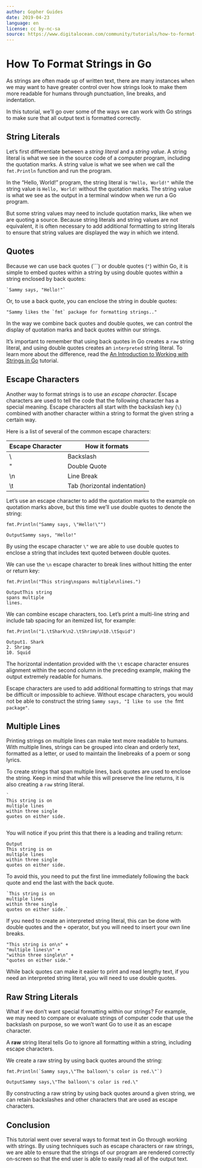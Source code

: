 ```yaml
---
author: Gopher Guides
date: 2019-04-23
language: en
license: cc by-nc-sa
source: https://www.digitalocean.com/community/tutorials/how-to-format-strings-in-go
---
```


# How To Format Strings in Go

As strings are often made up of written text, there are many instances when we may want to have greater control over how strings look to make them more readable for humans through punctuation, line breaks, and indentation.

In this tutorial, we’ll go over some of the ways we can work with Go strings to make sure that all output text is formatted correctly.

## String Literals

Let’s first differentiate between a _string literal_ and a _string value_. A string literal is what we see in the source code of a computer program, including the quotation marks. A string value is what we see when we call the `fmt.Println` function and run the program.

In the “Hello, World!” program, the string literal is `"Hello, World!"` while the string value is `Hello, World!` without the quotation marks. The string value is what we see as the output in a terminal window when we run a Go program.

But some string values may need to include quotation marks, like when we are quoting a source. Because string literals and string values are not equivalent, it is often necessary to add additional formatting to string literals to ensure that string values are displayed the way in which we intend.

## Quotes

Because we can use back quotes (```) or double quotes (`"`) within Go, it is simple to embed quotes within a string by using double quotes within a string enclosed by back quotes:

    `Sammy says, "Hello!"`

Or, to use a back quote, you can enclose the string in double quotes:

    "Sammy likes the `fmt` package for formatting strings.."

In the way we combine back quotes and double quotes, we can control the display of quotation marks and back quotes within our strings.

It’s important to remember that using back quotes in Go creates a `raw` string literal, and using double quotes creates an `interpreted` string literal. To learn more about the difference, read the [An Introduction to Working with Strings in Go](an-introduction-to-working-with-strings-in-go) tutorial.

## Escape Characters

Another way to format strings is to use an _escape character_. Escape characters are used to tell the code that the following character has a special meaning. Escape characters all start with the backslash key (`\`) combined with another character within a string to format the given string a certain way.

Here is a list of several of the common escape characters:

| Escape Character | How it formats |
| --- | --- |
| \ | Backslash |
| " | Double Quote |
| \n | Line Break |
| \t | Tab (horizontal indentation) |

Let’s use an escape character to add the quotation marks to the example on quotation marks above, but this time we’ll use double quotes to denote the string:

    fmt.Println("Sammy says, \"Hello!\"")

    OutputSammy says, "Hello!"

By using the escape character `\"` we are able to use double quotes to enclose a string that includes text quoted between double quotes.

We can use the `\n` escape character to break lines without hitting the enter or return key:

    fmt.Println("This string\nspans multiple\nlines.")

    OutputThis string
    spans multiple
    lines.

We can combine escape characters, too. Let’s print a multi-line string and include tab spacing for an itemized list, for example:

    fmt.Println("1.\tShark\n2.\tShrimp\n10.\tSquid")

    Output1. Shark
    2. Shrimp
    10. Squid

The horizontal indentation provided with the `\t` escape character ensures alignment within the second column in the preceding example, making the output extremely readable for humans.

Escape characters are used to add additional formatting to strings that may be difficult or impossible to achieve. Without escape characters, you would not be able to construct the string `Sammy says, "I like to use the `fmt` package"`.

## Multiple Lines

Printing strings on multiple lines can make text more readable to humans. With multiple lines, strings can be grouped into clean and orderly text, formatted as a letter, or used to maintain the linebreaks of a poem or song lyrics.

To create strings that span multiple lines, back quotes are used to enclose the string. Keep in mind that while this will preserve the line returns, it is also creating a `raw` string literal.

    `
    This string is on 
    multiple lines
    within three single 
    quotes on either side.
    `

You will notice if you print this that there is a leading and trailing return:

    Output
    This string is on 
    multiple lines
    within three single 
    quotes on either side.
    
    

To avoid this, you need to put the first line immediately following the back quote and end the last with the back quote.

    `This string is on 
    multiple lines
    within three single 
    quotes on either side.`

If you need to create an interpreted string literal, this can be done with double quotes and the `+` operator, but you will need to insert your own line breaks.

    "This string is on\n" +
    "multiple lines\n" +
    "within three single\n" +
    "quotes on either side."

While back quotes can make it easier to print and read lengthy text, if you need an interpreted string literal, you will need to use double quotes.

## Raw String Literals

What if we don’t want special formatting within our strings? For example, we may need to compare or evaluate strings of computer code that use the backslash on purpose, so we won’t want Go to use it as an escape character.

A **raw** string literal tells Go to ignore all formatting within a string, including escape characters.

We create a raw string by using back quotes around the string:

    fmt.Println(`Sammy says,\"The balloon\'s color is red.\"`)

    OutputSammy says,\"The balloon\'s color is red.\"

By constructing a raw string by using back quotes around a given string, we can retain backslashes and other characters that are used as escape characters.

## Conclusion

This tutorial went over several ways to format text in Go through working with strings. By using techniques such as escape characters or raw strings, we are able to ensure that the strings of our program are rendered correctly on-screen so that the end user is able to easily read all of the output text.
